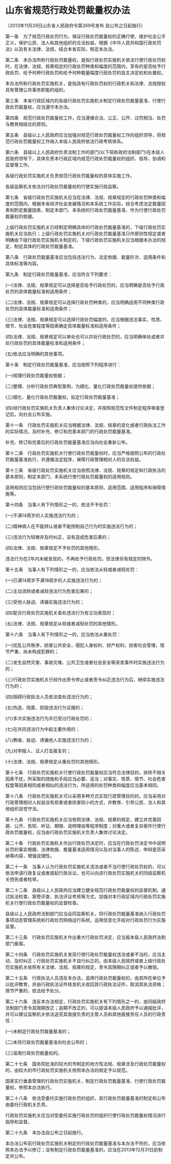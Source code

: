 # 山东省规范行政处罚裁量权办法

（2013年11月29日山东省人民政府令第269号发布 自公布之日起施行）


第一条　为了规范行政处罚行为，保证行政处罚裁量权的正确行使，维护社会公平正义，保护公民、法人和其他组织的合法权益，根据《中华人民共和国行政处罚法》以及有关法律、法规，结合本省实际，制定本办法。

第二条　本办法所称行政处罚裁量权，是指行政处罚实施机关依法行使行政处罚权时，在法律、法规、规章规定的行政处罚种类和幅度的范围内，享有的是否给予行政处罚、给予何种行政处罚和给予何种裁量幅度行政处罚的自主决定权和处置权。

本办法所称行政处罚实施机关，是指具有行政处罚权的行政机关和法律、法规授权具有管理公共事务职能的组织。

第三条　本省行政区域内的各级行政处罚实施机关制定行政处罚裁量基准、行使行政处罚裁量权，应当遵守本办法。

第四条　规范行政处罚裁量权工作，应当遵循合法、公正、公开、过罚相当、处罚与教育相结合的原则。

第五条　县级以上人民政府应当加强对规范行政处罚裁量权工作的组织领导，将规范行政处罚裁量权工作纳入本级人民政府依法行政考核体系。

第六条　县级以上人民政府负责法制工作的部门(以下简称政府法制部门)在本级人民政府领导下，具体负责本行政区域内规范行政处罚裁量权的组织、指导、协调和监督等工作。

各级行政处罚实施机关负责规范行政处罚裁量权的具体实施工作。

各级监察机关依法对行政处罚裁量权的行使实施行政监察。

第七条　省级行政处罚实施机关应当在法律、法规、规章规定的行政处罚种类和幅度的范围内，根据本省经济社会发展情况和本系统工作实际，综合考虑法定裁量因素和酌定裁量因素，制定本部门、本系统的行政处罚裁量基准，作为行使行政处罚裁量权的依据。

上级行政处罚实施机关已经制定明确具体的行政处罚裁量基准的，下级行政处罚实施机关应当执行；上级行政处罚实施机关对行政处罚裁量基准只作原则性规定或者明确由下级行政处罚实施机关制定的，下级行政处罚实施机关应当根据本办法的规定，制定具体的行政处罚裁量基准。

第八条　行政处罚裁量基准应当包括违法行为、法定依据、裁量阶次、适用条件和具体标准等内容。

第九条　制定行政处罚裁量基准，应当符合下列要求：

(一)法律、法规、规章规定可以选择是否给予行政处罚的，应当明确是否给予行政处罚的具体裁量标准和适用条件；

(二)法律、法规、规章规定可以选择行政处罚种类的，应当明确适用不同种类行政处罚的具体裁量标准和适用条件；

(三)法律、法规、规章规定可以选择行政处罚幅度的，应当根据违法事实、性质、情节、社会危害程度等因素确定具体裁量标准和适用条件；

(四)法律、法规、规章规定可以单处也可以并处行政处罚的，应当明确单处或者并处行政处罚的具体裁量标准和适用条件；

(五)依法应当明确的其他事项。

第十条　制定行政处罚裁量基准，应当按照下列程序进行：

(一)梳理行政处罚裁量权依据；

(二)整理、分析行政处罚典型案例，为细化、量化行政处罚裁量权提供依据；

(三)细化、量化行政处罚裁量权，拟定行政处罚裁量基准；

(四)经行政处罚实施机关负责人集体讨论决定，并按照规范性文件制定程序审查登记后，向社会公布实施。

第十一条　行政处罚实施机关应当根据法律、法规、规章的变化或者行政执法工作的实际情况，及时补充、修订和完善本部门的行政处罚裁量基准。

补充、修订和完善后的行政处罚裁量基准应当向社会重新公布。

第十二条　行政处罚实施机关行使行政处罚裁量权时，应当严格按照公布的行政处罚裁量基准执行，并遵循法定程序，保障行政管理相对人的合法权益。

第十三条　省级行政处罚实施机关应当依照法律、法规、规章的规定和行政执法的基本原则，制定本部门、本系统行使行政处罚裁量权的适用规则。

适用规则应当包括行使行政处罚裁量权的基本原则、适用范围、适用程序和保障措施等。

第十四条　当事人有下列情形之一的，依法不予处罚：

(一)不满14周岁的人实施违法行为的；

(二)精神病人在不能辨认或者不能控制自己行为时实施违法行为的；

(三)违法行为轻微并及时纠正，没有造成危害后果的；

(四)法律、法规、规章规定不予处罚的其他情形。

违法行为在2年内未被发现的，不再给予行政处罚。但法律另有规定的除外。

第十五条　当事人有下列情形之一的，应当依法从轻或者减轻处罚：

(一)已满14周岁不满18周岁的人实施违法行为的；

(二)主动消除或者减轻违法行为危害后果的；

(三)受他人胁迫、诱骗实施违法行为的；

(四)配合行政处罚实施机关查处违法行为有立功表现的；

(五)法律、法规、规章规定从轻或者减轻处罚的其他情形。

第十六条　当事人有下列情形之一的，应当依法从重处罚：

(一)扰乱公共秩序，妨害公共安全，侵犯人身权利、财产权利，妨害社会管理，情节严重，尚未构成犯罪的；

(二)发生自然灾害、事故灾难、公共卫生或者社会安全等突发事件时实施违法行为的；

(三)行政处罚实施机关已经作出责令停止或者责令纠正违法行为后，继续实施违法行为的；

(四)阻碍行政执法人员依法查处违法行为的；

(五)伪造、隐匿、损毁违法行为证据的；

(六)多次实施违法行为并已受过行政处罚的；

(七)在共同违法行为中起主要作用的；

(八)教唆、胁迫、诱骗他人实施违法行为的；

(九)对举报人、证人打击报复的；

(十)法律、法规、规章规定从重处罚的其他情形。

第十七条　行政处罚实施机关行使行政处罚裁量权应当符合法律目的，排除不相关因素干扰，所采取的措施和手段应当必要、适当；对事实、性质、情节、社会危害程度等因素相同或者相似的违法行为，所适用的处罚种类和幅度应当基本相同。

第十八条　行政处罚实施机关可以采用多种方式实现行政管理目的的，应当采用对行政管理相对人权益没有损害或者损害较小的方式，并教育、引导公民、法人和其他组织自觉守法。

第十九条　行政处罚实施机关应当依照法律、法规、规章的规定，建立并完善回避、公开、告知、听证、期限、说明理由等程序制度；对重大或者复杂案件行使行政处罚裁量权，应当由行政处罚实施机关负责人集体讨论决定。

第二十条　行政处罚实施机关作出行政处罚决定时，应当在行政处罚决定书中说明处罚的事实根据、法律依据、裁量基准适用情况以及对当事人的陈述、申辩是否采纳等内容，增强说理性。

第二十一条　当事人认为行政处罚实施机关违法或者不当行使行政处罚权的，可以依法申请行政复议或者提起行政诉讼，也可以向该行政处罚实施机关的同级监察机关控告或者检举。

第二十二条　县级以上人民政府应当建立健全规范行政处罚裁量权的监督机制，通过执法检查、案卷评查、执法评议考核等方式，加强对本行政区域内行政处罚实施机关行使行政处罚裁量权的监督检查。

县级以上人民政府法制部门应当会同监察机关，将行政处罚裁量基准纳入行政处罚事项动态管理系统和行政处罚网络运行系统，运用信息化手段对行政处罚行为实施监督。

第二十三条　行政处罚实施机关作出重大行政处罚决定，应当报本级人民政府法制部门备案。

第二十四条　行政处罚实施机关发现行使行政处罚裁量权违法或者不当的，应当主动、及时纠正；行政处罚实施机关不自行纠正的，由本级人民政府或者上级行政处罚实施机关依照有关法律、法规、规章的规定，责令其限期纠正或者予以撤销。

第二十五条　行政执法人员违反本办法，滥用行政处罚裁量权的，由其所在单位予以批评教育，并由行政执法证件核发机关收回其行政执法证件，取消其执法资格；情节严重的，依法给予处分。

第二十六条　违反本办法规定，行政处罚实施机关有下列情形之一的，由同级政府法制部门责令其限期改正；逾期不改正的，可以提请本级人民政府予以通报批评，并可以建议监察机关依法追究其直接负责的主管人员和其他直接责任人员的行政责任：

(一)未制定行政处罚裁量基准的；

(二)未将行政处罚裁量基准向社会公布的；

(三)滥用行政处罚裁量权的。

第二十七条　国务院批准的较大的市制定的地方性法规、规章涉及行政处罚裁量权的，由较大的市行政处罚实施机关依照本办法的规定予以规范。

国家实行垂直管理的行政处罚实施机关，制定行政处罚裁量基准、行使行政处罚裁量权，参照本办法执行。

第二十八条　依法受委托实施行政处罚的组织，其行政处罚裁量基准的制定和公布由委托行政机关负责。

行政处罚实施机关应当对受委托实施行政处罚的组织行使行政处罚裁量权情况进行指导和监督。

第二十九条　本办法自公布之日起施行。

本办法公布前行政处罚实施机关制定的行政处罚裁量基准与本办法不符的，应当依照本办法予以修订；没有制定行政处罚裁量基准的，应当在2013年12月31日前制定并公布。